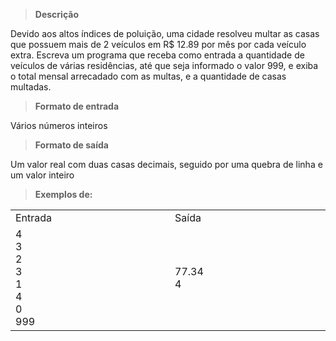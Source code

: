 > **Descrição**

Devido aos altos índices de poluição, uma cidade resolveu multar as casas que possuem mais de 2 veículos em R$ 12.89 por mês por cada veículo extra. Escreva um programa que receba como entrada a quantidade de veículos de várias residências, até que seja informado o valor 999, e exiba o total mensal arrecadado com as multas, e a quantidade de casas multadas.

> **Formato de entrada**

Vários números inteiros

> **Formato de saída**

Um valor real com duas casas decimais, seguido por uma quebra de linha e um valor inteiro

> **Exemplos de:**

<table>
  <tr>
    <td width="420">
      Entrada
    </td>
    <td width="420">
      Saída
    </td>
  </tr>
  <tr>
    <td>
      <div>
        4<br>
        3<br>
        2<br>
        3<br>
        1<br>
        4<br>
        0<br>
        999<br>
      </div>
    </td>
    <td>
      <div>
        77.34<br>
        4<br>
      </div>
    </td>
</table>
